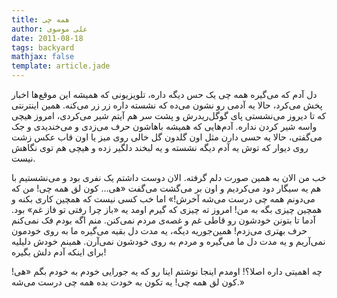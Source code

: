 ```yaml
---
title: همه چی
author: علی موسوی
date: 2011-08-18
tags: backyard
mathjax: false
template: article.jade
---
```


دل آدم که می‌گیره همه چی یک حس دیگه داره، تلویزیونی که همیشه این موقع‌ها اخبار پخش می‌کرد، حالا یه آدمی رو نشون می‌ده که نشسته داره زر زر می‌کنه. همین اینترنتی که تا دیروز می‌نشستی پای گوگل‌ریدرش و پشت سر هم آیتم شیر می‌کردی، امروز هیچی واسه شیر کردن نداره. آدم‌هایی که همیشه باهاشون حرف می‌زدی و می‌خندیدی و جک می‌گفتی، حالا یه حسی دارن مثل اون گلدون گل خالی روی میز یا اون قاب عکس زشت روی دیوار که توش یه آدم دیگه نشسته و یه لبخند دلگیر زده و هیچی هم توی نگاهش نیست.

خب من الان به همین صورت دلم گرفته. الان دوست داشتم یک نفری بود و می‌نشستیم با هم یه سیگار دود می‌کردیم و اون بر می‌گشت می‌گفت «هی... کون لق همه چی! من که می‌دونم همه چی درست می‌شه آخرش!» اما خب کسی نیست که همچین کاری بکنه و همچین چیزی بگه به من! امروز ته چیزی که گیرم اومد یه «باز چرا رفتی تو فاز غم» بود. آدما تا بتونن خودشون رو قاطی غم و غصه‌ی مردم نمی‌کنن. منم اگه بودم فک نمی‌کنم حرف بهتری می‌زدم! همین‌جوریه دیگه، یه مدت دل بقیه می‌گیره ما به روی خودمون نمی‌آریم و یه مدت دل ما می‌گیره و مردم به روی خودشون نمی‌آرن. همینم خودش دلیلیه برای اینکه آدم دلش بگیره!

چه اهمیتی داره اصلا؟! اومدم اینجا نوشتم اینا رو که یه جورایی خودم به خودم بگم «هی! کون لق همه چی! یه تکون به خودت بده همه چی درست می‌شه.»
